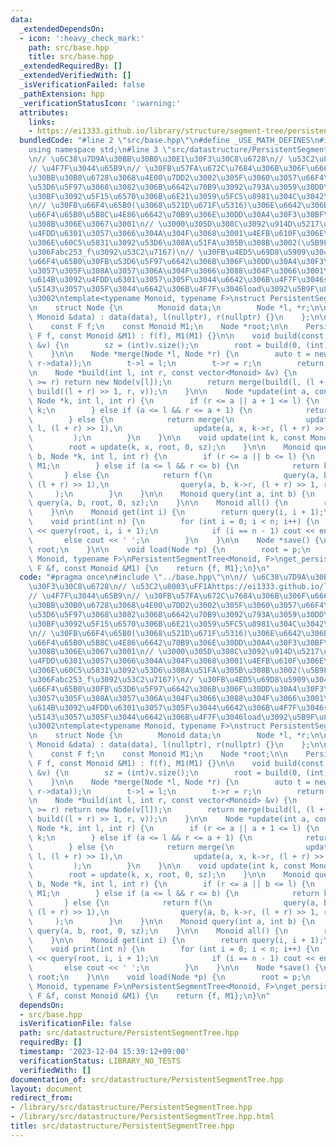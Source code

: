 ```yaml
---
data:
  _extendedDependsOn:
  - icon: ':heavy_check_mark:'
    path: src/base.hpp
    title: src/base.hpp
  _extendedRequiredBy: []
  _extendedVerifiedWith: []
  _isVerificationFailed: false
  _pathExtension: hpp
  _verificationStatusIcon: ':warning:'
  attributes:
    links:
    - https://ei1333.github.io/library/structure/segment-tree/persistent-segment-tree.cpp
  bundledCode: "#line 2 \"src/base.hpp\"\n#define _USE_MATH_DEFINES\n#include <bits/stdc++.h>\n\
    using namespace std;\n#line 3 \"src/datastructure/PersistentSegmentTree.hpp\"\n\
    \n// \u6C38\u7D9A\u30BB\u30B0\u30E1\u30F3\u30C8\u6728\n// \u53C2\u8003\uFF1Ahttps://ei1333.github.io/library/structure/segment-tree/persistent-segment-tree.cpp\n\
    // \u4F7F\u3044\u65B9\n// \u30FB\u57FA\u672C\u7684\u306B\u306F\u666E\u901A\u306E\
    \u30BB\u30B0\u6728\u3068\u4E00\u7DD2\u3002\u305F\u3060\u3057\u66F4\u65B0\u30FB\
    \u53D6\u5F97\u3068\u3082\u306B\u6642\u70B9\u3092\u793A\u3059\u30DD\u30A4\u30F3\
    \u30BF\u3092\u5F15\u6570\u306B\u6E21\u3059\u5FC5\u8981\u304C\u3042\u308B\u3002\
    \n// \u30FB\u66F4\u65B0(\u3068\u521D\u671F\u5316)\u306E\u6642\u306B\u305D\u306E\
    \u66F4\u65B0\u5B8C\u4E86\u6642\u70B9\u306E\u30DD\u30A4\u30F3\u30BF\u304C\u8FD4\
    \u308B\u306E\u3067\u3001\n// \u3000\u305D\u308C\u3092\u914D\u5217\u3068\u304B\u306B\
    \u4FDD\u6301\u3057\u3066\u304A\u304F\u3068\u3001\u4EFB\u610F\u306E\u6642\u70B9\
    \u306E\u60C5\u5831\u3092\u53D6\u308A\u51FA\u305B\u308B\u3002(\u5B9F\u88C5\u4F8B\
    \u306Fabc253_f\u3092\u53C2\u7167)\n// \u30FB\u4ED5\u69D8\u5909\u3048\u305F\u3002\
    \u66F4\u65B0\u30FB\u53D6\u5F97\u6642\u306B\u306F\u30DD\u30A4\u30F3\u30BF\u6E21\
    \u3057\u305F\u308A\u3057\u306A\u304F\u3066\u3088\u304F\u3066\u3001\n// \u3000\u72B6\
    \u614B\u3092\u4FDD\u6301\u3057\u305F\u3044\u6642\u306B\u4F7F\u3046save\u3068\u5FA9\
    \u5143\u3057\u305F\u3044\u6642\u306B\u4F7F\u3046load\u3092\u5B9F\u88C5\u3057\u305F\
    \u3002\ntemplate<typename Monoid, typename F>\nstruct PersistentSegmentTree {\n\
    \n    struct Node {\n        Monoid data;\n        Node *l, *r;\n\n        Node(const\
    \ Monoid &data) : data(data), l(nullptr), r(nullptr) {}\n    };\n\n    int sz;\n\
    \    const F f;\n    const Monoid M1;\n    Node *root;\n\n    PersistentSegmentTree(const\
    \ F f, const Monoid &M1) : f(f), M1(M1) {}\n\n    void build(const vector<Monoid>\
    \ &v) {\n        sz = (int)v.size();\n        root = build(0, (int)v.size(), v);\n\
    \    }\n\n    Node *merge(Node *l, Node *r) {\n        auto t = new Node(f(l->data,\
    \ r->data));\n        t->l = l;\n        t->r = r;\n        return t;\n    }\n\
    \n    Node *build(int l, int r, const vector<Monoid> &v) {\n        if (l + 1\
    \ >= r) return new Node(v[l]);\n        return merge(build(l, (l + r) >> 1, v),\
    \ build((l + r) >> 1, r, v));\n    }\n\n    Node *update(int a, const Monoid &x,\
    \ Node *k, int l, int r) {\n        if (r <= a || a + 1 <= l) {\n            return\
    \ k;\n        } else if (a <= l && r <= a + 1) {\n            return new Node(x);\n\
    \        } else {\n            return merge(\n                update(a, x, k->l,\
    \ l, (l + r) >> 1),\n                update(a, x, k->r, (l + r) >> 1, r)\n   \
    \         );\n        }\n    }\n\n    void update(int k, const Monoid &x) {\n\
    \        root = update(k, x, root, 0, sz);\n    }\n\n    Monoid query(int a, int\
    \ b, Node *k, int l, int r) {\n        if (r <= a || b <= l) {\n            return\
    \ M1;\n        } else if (a <= l && r <= b) {\n            return k->data;\n \
    \       } else {\n            return f(\n                query(a, b, k->l, l,\
    \ (l + r) >> 1),\n                query(a, b, k->r, (l + r) >> 1, r)\n       \
    \     );\n        }\n    }\n\n    Monoid query(int a, int b) {\n        return\
    \ query(a, b, root, 0, sz);\n    }\n\n    Monoid all() {\n        return root->data;\n\
    \    }\n\n    Monoid get(int i) {\n        return query(i, i + 1);\n    }\n\n\
    \    void print(int n) {\n        for (int i = 0; i < n; i++) {\n            cout\
    \ << query(root, i, i + 1);\n            if (i == n - 1) cout << endl;\n     \
    \       else cout << ' ';\n        }\n    }\n\n    Node *save() {\n        return\
    \ root;\n    }\n\n    void load(Node *p) {\n        root = p;\n    }\n};\n\ntemplate<typename\
    \ Monoid, typename F>\nPersistentSegmentTree<Monoid, F>\nget_persistent_segment_tree(const\
    \ F &f, const Monoid &M1) {\n    return {f, M1};\n}\n"
  code: "#pragma once\n#include \"../base.hpp\"\n\n// \u6C38\u7D9A\u30BB\u30B0\u30E1\
    \u30F3\u30C8\u6728\n// \u53C2\u8003\uFF1Ahttps://ei1333.github.io/library/structure/segment-tree/persistent-segment-tree.cpp\n\
    // \u4F7F\u3044\u65B9\n// \u30FB\u57FA\u672C\u7684\u306B\u306F\u666E\u901A\u306E\
    \u30BB\u30B0\u6728\u3068\u4E00\u7DD2\u3002\u305F\u3060\u3057\u66F4\u65B0\u30FB\
    \u53D6\u5F97\u3068\u3082\u306B\u6642\u70B9\u3092\u793A\u3059\u30DD\u30A4\u30F3\
    \u30BF\u3092\u5F15\u6570\u306B\u6E21\u3059\u5FC5\u8981\u304C\u3042\u308B\u3002\
    \n// \u30FB\u66F4\u65B0(\u3068\u521D\u671F\u5316)\u306E\u6642\u306B\u305D\u306E\
    \u66F4\u65B0\u5B8C\u4E86\u6642\u70B9\u306E\u30DD\u30A4\u30F3\u30BF\u304C\u8FD4\
    \u308B\u306E\u3067\u3001\n// \u3000\u305D\u308C\u3092\u914D\u5217\u3068\u304B\u306B\
    \u4FDD\u6301\u3057\u3066\u304A\u304F\u3068\u3001\u4EFB\u610F\u306E\u6642\u70B9\
    \u306E\u60C5\u5831\u3092\u53D6\u308A\u51FA\u305B\u308B\u3002(\u5B9F\u88C5\u4F8B\
    \u306Fabc253_f\u3092\u53C2\u7167)\n// \u30FB\u4ED5\u69D8\u5909\u3048\u305F\u3002\
    \u66F4\u65B0\u30FB\u53D6\u5F97\u6642\u306B\u306F\u30DD\u30A4\u30F3\u30BF\u6E21\
    \u3057\u305F\u308A\u3057\u306A\u304F\u3066\u3088\u304F\u3066\u3001\n// \u3000\u72B6\
    \u614B\u3092\u4FDD\u6301\u3057\u305F\u3044\u6642\u306B\u4F7F\u3046save\u3068\u5FA9\
    \u5143\u3057\u305F\u3044\u6642\u306B\u4F7F\u3046load\u3092\u5B9F\u88C5\u3057\u305F\
    \u3002\ntemplate<typename Monoid, typename F>\nstruct PersistentSegmentTree {\n\
    \n    struct Node {\n        Monoid data;\n        Node *l, *r;\n\n        Node(const\
    \ Monoid &data) : data(data), l(nullptr), r(nullptr) {}\n    };\n\n    int sz;\n\
    \    const F f;\n    const Monoid M1;\n    Node *root;\n\n    PersistentSegmentTree(const\
    \ F f, const Monoid &M1) : f(f), M1(M1) {}\n\n    void build(const vector<Monoid>\
    \ &v) {\n        sz = (int)v.size();\n        root = build(0, (int)v.size(), v);\n\
    \    }\n\n    Node *merge(Node *l, Node *r) {\n        auto t = new Node(f(l->data,\
    \ r->data));\n        t->l = l;\n        t->r = r;\n        return t;\n    }\n\
    \n    Node *build(int l, int r, const vector<Monoid> &v) {\n        if (l + 1\
    \ >= r) return new Node(v[l]);\n        return merge(build(l, (l + r) >> 1, v),\
    \ build((l + r) >> 1, r, v));\n    }\n\n    Node *update(int a, const Monoid &x,\
    \ Node *k, int l, int r) {\n        if (r <= a || a + 1 <= l) {\n            return\
    \ k;\n        } else if (a <= l && r <= a + 1) {\n            return new Node(x);\n\
    \        } else {\n            return merge(\n                update(a, x, k->l,\
    \ l, (l + r) >> 1),\n                update(a, x, k->r, (l + r) >> 1, r)\n   \
    \         );\n        }\n    }\n\n    void update(int k, const Monoid &x) {\n\
    \        root = update(k, x, root, 0, sz);\n    }\n\n    Monoid query(int a, int\
    \ b, Node *k, int l, int r) {\n        if (r <= a || b <= l) {\n            return\
    \ M1;\n        } else if (a <= l && r <= b) {\n            return k->data;\n \
    \       } else {\n            return f(\n                query(a, b, k->l, l,\
    \ (l + r) >> 1),\n                query(a, b, k->r, (l + r) >> 1, r)\n       \
    \     );\n        }\n    }\n\n    Monoid query(int a, int b) {\n        return\
    \ query(a, b, root, 0, sz);\n    }\n\n    Monoid all() {\n        return root->data;\n\
    \    }\n\n    Monoid get(int i) {\n        return query(i, i + 1);\n    }\n\n\
    \    void print(int n) {\n        for (int i = 0; i < n; i++) {\n            cout\
    \ << query(root, i, i + 1);\n            if (i == n - 1) cout << endl;\n     \
    \       else cout << ' ';\n        }\n    }\n\n    Node *save() {\n        return\
    \ root;\n    }\n\n    void load(Node *p) {\n        root = p;\n    }\n};\n\ntemplate<typename\
    \ Monoid, typename F>\nPersistentSegmentTree<Monoid, F>\nget_persistent_segment_tree(const\
    \ F &f, const Monoid &M1) {\n    return {f, M1};\n}\n"
  dependsOn:
  - src/base.hpp
  isVerificationFile: false
  path: src/datastructure/PersistentSegmentTree.hpp
  requiredBy: []
  timestamp: '2023-12-04 15:39:12+09:00'
  verificationStatus: LIBRARY_NO_TESTS
  verifiedWith: []
documentation_of: src/datastructure/PersistentSegmentTree.hpp
layout: document
redirect_from:
- /library/src/datastructure/PersistentSegmentTree.hpp
- /library/src/datastructure/PersistentSegmentTree.hpp.html
title: src/datastructure/PersistentSegmentTree.hpp
---
```

